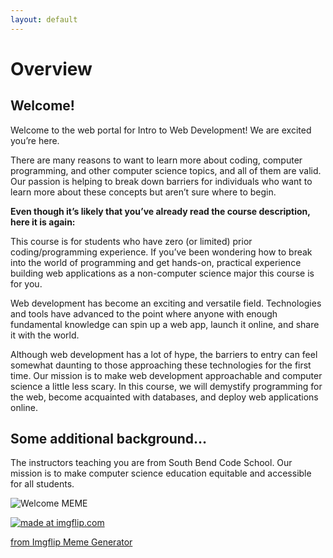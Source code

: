 ```yaml
---
layout: default
---
```


# Overview

## Welcome!

Welcome to the web portal for Intro to Web Development! We are excited you’re here. 

There are many reasons to want to learn more about coding, computer programming, and other computer science topics, and all of them are valid. Our passion is helping to break down barriers for individuals who want to learn more about these concepts but aren’t sure where to begin. 

**Even though it’s likely that you’ve already read the course description, here it is again:**

This course is for students who have zero (or limited) prior coding/programming experience. If you’ve been wondering how to break into the world of programming and get hands-on, practical experience building web applications as a non-computer science major this course is for you. 

Web development has become an exciting and versatile field. Technologies and tools have advanced to the point where anyone with enough fundamental knowledge can spin up a web app, launch it online, and share it with the world. 

Although web development has a lot of hype, the barriers to entry can feel somewhat daunting to those approaching these technologies for the first time. Our mission is to make web development approachable and computer science a little less scary. In this course, we will demystify programming for the web, become acquainted with databases, and deploy web applications online. 

## Some additional background…
The instructors teaching you are from South Bend Code School. Our mission is to make computer science education equitable and accessible for all students.



![Welcome MEME](https://imgflip.com/i/4pyj32)

<a href="https://imgflip.com/i/4pyj32"><img src="https://i.imgflip.com/4pyj32.jpg" title="made at imgflip.com"/></a><div><a href="https://imgflip.com/memegenerator">from Imgflip Meme Generator</a></div>
